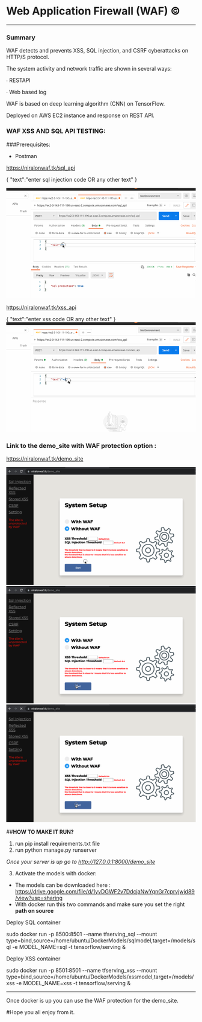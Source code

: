 # Web Application Firewall (WAF) &copy;

***
### Summary 
WAF detects and prevents XSS, SQL injection, and CSRF cyberattacks on HTTP/S protocol.

The system activity and network traffic are shown in several ways:

∙ RESTAPI

∙ Web based log

WAF is based on deep learning algorithm (CNN) on TensorFlow. 

Deployed on AWS EC2 instance and response on REST API.
### WAF XSS AND SQL API TESTING:
###Prerequisites:
* Postman

https://niralonwaf.tk/sql_api

{
"text":"enter sql injection code OR any other text"
}

![](sql_demo_api.gif)

https://niralonwaf.tk/xss_api

{
"text":"enter xss code OR any other text"
}
![](xss_demo_api.gif)




### Link to the demo_site with WAF protection option : 
https://niralonwaf.tk/demo_site

![](xss_attack.gif)
![](sql_injection.gif)
![](xss_attack_stored.gif)


##**HOW TO MAKE IT RUN?**

1. run pip install requirements.txt file
2. run python manage.py runserver

*Once your server is up go to  http://127.0.0.1:8000/demo_site*

3. Activate the models with docker:
* The models can be downloaded here : https://drive.google.com/file/d/1yvDGWF2v7DdcjaNwYqnGr7cprvjwjd89/view?usp=sharing
* With docker run this two commands and make sure you set the right **path on source**

Deploy SQL container

sudo docker run -p 8500:8501 --name tfserving_sql --mount type=bind,source=/home/ubuntu/DockerModels/sqlmodel,target=/models/sql -e MODEL_NAME=sql -t tensorflow/serving &

Deploy XSS container

sudo docker run -p 8501:8501 --name tfserving_xss --mount type=bind,source=/home/ubuntu/DockerModels/xssmodel,target=/models/xss -e MODEL_NAME=xss -t tensorflow/serving &

***
Once docker is up you can use the WAF protection for the demo_site.

#Hope you all enjoy from it.



